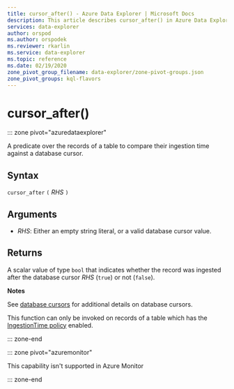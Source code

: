 ```yaml
---
title: cursor_after() - Azure Data Explorer | Microsoft Docs
description: This article describes cursor_after() in Azure Data Explorer.
services: data-explorer
author: orspod
ms.author: orspodek
ms.reviewer: rkarlin
ms.service: data-explorer
ms.topic: reference
ms.date: 02/19/2020
zone_pivot_group_filename: data-explorer/zone-pivot-groups.json
zone_pivot_groups: kql-flavors
---
```

# cursor_after()

::: zone pivot="azuredataexplorer"

A predicate over the records of a table to compare their ingestion time
against a database cursor.

## Syntax

`cursor_after` `(` *RHS* `)`

## Arguments

* *RHS*: Either an empty string literal, or a valid database cursor value.

## Returns

A scalar value of type `bool` that indicates whether the record was ingested
after the database cursor *RHS* (`true`) or not (`false`).

**Notes**

See [database cursors](../management/databasecursor.md) for additional
details on database cursors.

This function can only be invoked on records of a table which has the
[IngestionTime policy](../management/ingestiontimepolicy.md) enabled.

::: zone-end

::: zone pivot="azuremonitor"

This capability isn't supported in Azure Monitor

::: zone-end
